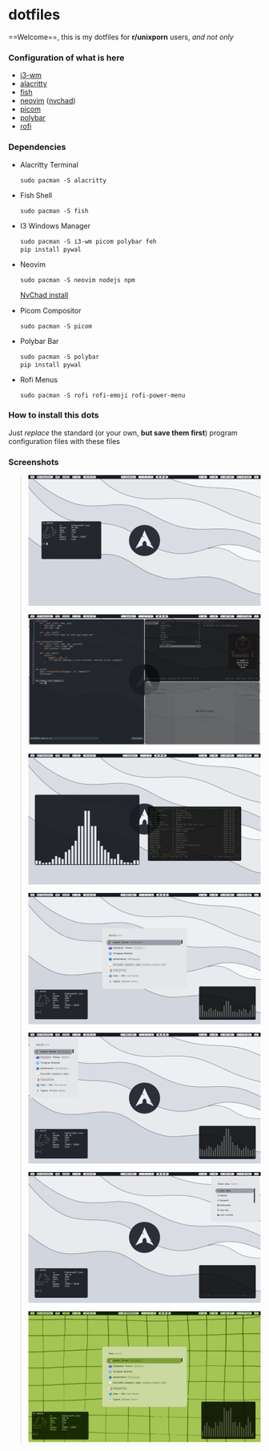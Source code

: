 # dotfiles
 ==Welcome==, this is my dotfiles for **r/unixporn** users, *and not only*

### Configuration of what is here

- [i3-wm](https://wiki.archlinux.org/title/I3)
- [alacritty](https://wiki.archlinux.org/title/Alacritty)
- [fish](https://wiki.archlinux.org/title/Fish)
- [neovim](https://wiki.archlinux.org/title/Neovim) ([nvchad](https://nvchad.com/))
- [picom](https://wiki.archlinux.org/title/Picom)
- [polybar](https://wiki.archlinux.org/title/Polybar)
- [rofi](https://wiki.archlinux.org/title/Rofi)

### Dependencies

- Alacritty Terminal

  ```shell
  sudo pacman -S alacritty
  ```

- Fish Shell

  ```shell
  sudo pacman -S fish
  ```

- I3 Windows Manager

  ```shell
  sudo pacman -S i3-wm picom polybar feh
  pip install pywal
  ```

- Neovim

  ```shell
  sudo pacman -S neovim nodejs npm
  ```

  [NvChad install](https://nvchad.com/docs/quickstart/install)

- Picom Compositor

  ```shell
  sudo pacman -S picom
  ```

- Polybar Bar

  ```shell
  sudo pacman -S polybar
  pip install pywal
  ```

- Rofi Menus

  ```shell
  sudo pacman -S rofi rofi-emoji rofi-power-menu
  ```

### How to install this dots

Just *replace* the standard (or your own, **but save them first**) program configuration files with these files

### Screenshots

> ![2024-03-16_20-29](README.assets/2024-03-16_20-29-17106048406387.png)
>
> ![2024-03-16_20-34](README.assets/2024-03-16_20-34-17106048406386.png)
>
> ![2024-03-16_20-36](README.assets/2024-03-16_20-36-17106048406385.png)
>
> ![2024-03-16_20-45](README.assets/2024-03-16_20-45-17106048406384.png)
>
> ![2024-03-16_20-45_1](README.assets/2024-03-16_20-45_1-17106048406383.png)
>
> ![2024-03-16_20-46](README.assets/2024-03-16_20-46-17106048406372.png)
>
> ![2024-03-16_20-49](README.assets/2024-03-16_20-49-17106048406361.png)
